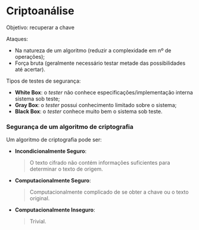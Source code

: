 Criptoanálise
=============

Objetivo: recuperar a chave

Ataques:
- Na natureza de um algoritmo (reduzir a complexidade em nº de operações);
- Força bruta (geralmente necessário testar metade das possibilidades até
  acertar).

Tipos de testes de segurança:
- **White Box**: o _tester_ não conhece especificações/implementação interna
  sistema sob teste;
- **Gray Box**: o _tester_ possui conhecimento limitado sobre o sistema;
- **Black Box**: o _tester_ conhece muito bem o sistema sob teste.

### Segurança de um algoritmo de criptografia

Um algoritmo de criptografia pode ser:
- **Incondicionalmente Seguro**:
  > O texto cifrado não contém informações suficientes para determinar o texto
  > de origem.
- **Computacionalmente Seguro**:
  > Computacionalmente complicado de se obter a chave ou o texto original.
- **Computacionalmente Inseguro**:
  > Trivial.
